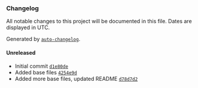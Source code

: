 ### Changelog

All notable changes to this project will be documented in this file. Dates are displayed in UTC.

Generated by [`auto-changelog`](https://github.com/CookPete/auto-changelog).

#### Unreleased

- Initial commit [`d1e80de`](https://github.com/healkeiser/python_package/commit/d1e80de26fa5edcbce8bbdbbae0bec0524fa0315)
- Added base files [`4254e9d`](https://github.com/healkeiser/python_package/commit/4254e9d6c909fd375ef612dcf2c82ec4336c298b)
- Added more base files, updated README [`d78d7d2`](https://github.com/healkeiser/python_package/commit/d78d7d2b7ca698a6db4b1b1fa38b300682d8b6cc)

